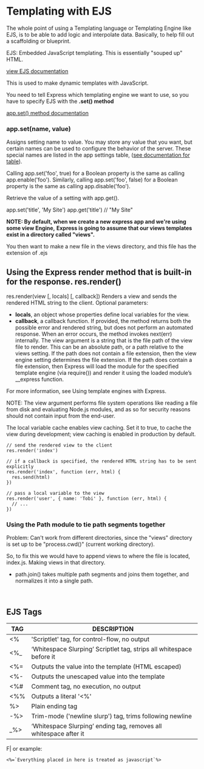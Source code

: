 # Templating with EJS

The whole point of using a Templating language or Templating Engine like EJS, is to be able to add logic and interpolate data.
Basically, to help fill out a scaffolding or blueprint.

EJS:
Embedded JavaScript templating. This is essentially "souped up" HTML.

[view EJS documentation](https://ejs.co/#docs)

This is used to make dynamic templates with JavaScript.

You need to tell Express which templating engine we want to use, so you have to specify EJS with the **.set() method**

[app.set() method documentation](https://expressjs.com/en/api.html#app.set)

### app.set(name, value)

Assigns setting name to value.
You may store any value that you want, but certain names can be used to configure the behavior of the server.
These special names are listed in the app settings table, ([see documentation for table](https://expressjs.com/en/api.html#app.set)).

Calling app.set('foo', true) for a Boolean property is the same as calling app.enable('foo'). Similarly, calling app.set('foo', false) for a Boolean property is the same as calling app.disable('foo').

Retrieve the value of a setting with app.get().

app.set('title', 'My Site')
app.get('title') // "My Site"


**NOTE: By default, when we create a new express app and we're using some view Engine,**
**Express is going to assume that our views templates exist in a directory called "views".**

You then want to make a new file in the views directory, and this file has the extension of .ejs

## Using the Express render method that is built-in for the response.  res.render()

res.render(view [, locals] [, callback])
Renders a view and sends the rendered HTML string to the client. Optional parameters:

* **locals**, an object whose properties define local variables for the view.
* **callback**, a callback function. If provided, the method returns both the possible error and rendered string, but does not perform an automated response. When an error occurs, the method invokes next(err) internally.
The view argument is a string that is the file path of the view file to render. This can be an absolute path, or a path relative to the views setting. If the path does not contain a file extension, then the view engine setting determines the file extension. If the path does contain a file extension, then Express will load the module for the specified template engine (via require()) and render it using the loaded module’s __express function.


For more information, see Using template engines with Express.

NOTE: The view argument performs file system operations like reading a file from disk and evaluating Node.js modules, and as so for security reasons should not contain input from the end-user.

The local variable cache enables view caching. Set it to true, to cache the view during development; view caching is enabled in production by default.

```
// send the rendered view to the client
res.render('index')

// if a callback is specified, the rendered HTML string has to be sent explicitly
res.render('index', function (err, html) {
  res.send(html)
})

// pass a local variable to the view
res.render('user', { name: 'Tobi' }, function (err, html) {
  // ...
})
```


### Using the Path module to tie path segments together

Problem: Can't work from different directories, since the "views" directory is set up to be "process.cwd()" (current working directory).

So, to fix this we would have to append views to where the file is located, index.js. Making views in that directory.

- path.join() takes multiple path segments and joins them together, and normalizes it into a single path.


</br>

## EJS Tags

| **TAG** |            **DESCRIPTION**                                             |
| ------- | ---------------------------------------------------------------------- |
| <%      |  'Scriptlet' tag, for control-flow, no output                          |
| <%_     |   ‘Whitespace Slurping’ Scriptlet tag, strips all whitespace before it |
| <%=     | Outputs the value into the template (HTML escaped)                     |
| <%-     |   Outputs the unescaped value into the template                        |
| <%#     |   Comment tag, no execution, no output                                 |
| <%%     |   Outputs a literal '<%'                                               |
| %>      |  Plain ending tag                                                      |
| -%>     |   Trim-mode ('newline slurp') tag, trims following newline             |
| _%>     |   ‘Whitespace Slurping’ ending tag, removes all whitespace after it    |

F|  or example:
```
<%=`Everything placed in here is treated as javascript`%>
```

